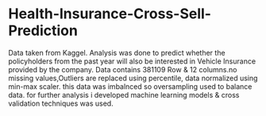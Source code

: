 # Health-Insurance-Cross-Sell-Prediction
Data taken from Kaggel.
Analysis was done to predict whether the policyholders from the past year will also be interested in Vehicle Insurance provided by the company.
Data contains 381109 Row & 12 columns.no missing values,Outliers are replaced using percentile, data normalized using min-max scaler.
this data was imbalnced so oversampling used to balance data.
for further analysis i developed machine learning models & cross validation techniques was used.
